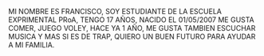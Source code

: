 MI NOMBRE ES FRANCISCO, SOY
ESTUDIANTE DE LA ESCUELA EXPRIMENTAL PRoA, 
TENGO 17 AÑOS, NACIDO EL
01/05/2007
ME GUSTA COMER, 
JUEGO VOLEY, HACE YA 1 AÑO,
ME GUSTA TAMBIEN ESCUCHAR MUSICA Y MAS SI ES DE TRAP,
QUIERO UN BUEN FUTURO PARA AYUDAR A MI FAMILIA.
